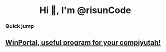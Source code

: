 <h1 align="center">Hi 👋, I'm @risunCode</h1> 

### Quick jump 
## [WinPortal, useful program for your compiyutah!](https://github.com/risunCode/WinPortal)
